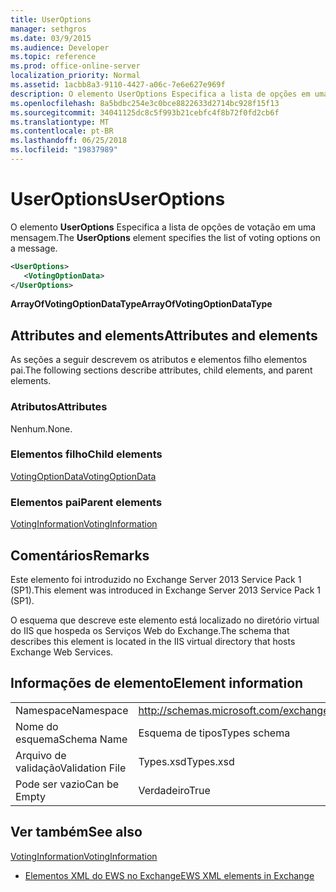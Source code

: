 ```yaml
---
title: UserOptions
manager: sethgros
ms.date: 03/9/2015
ms.audience: Developer
ms.topic: reference
ms.prod: office-online-server
localization_priority: Normal
ms.assetid: 1acbb8a3-9110-4427-a06c-7e6e627e969f
description: O elemento UserOptions Especifica a lista de opções em uma mensagem de votação.
ms.openlocfilehash: 8a5bdbc254e3c0bce8822633d2714bc928f15f13
ms.sourcegitcommit: 34041125dc8c5f993b21cebfc4f8b72f0fd2cb6f
ms.translationtype: MT
ms.contentlocale: pt-BR
ms.lasthandoff: 06/25/2018
ms.locfileid: "19837989"
---
```

# <a name="useroptions"></a><span data-ttu-id="a84ae-103">UserOptions</span><span class="sxs-lookup"><span data-stu-id="a84ae-103">UserOptions</span></span>

<span data-ttu-id="a84ae-104">O elemento **UserOptions** Especifica a lista de opções de votação em uma mensagem.</span><span class="sxs-lookup"><span data-stu-id="a84ae-104">The **UserOptions** element specifies the list of voting options on a message.</span></span> 
  
```XML
<UserOptions>
   <VotingOptionData>
</UserOptions>
```

 <span data-ttu-id="a84ae-105">**ArrayOfVotingOptionDataType**</span><span class="sxs-lookup"><span data-stu-id="a84ae-105">**ArrayOfVotingOptionDataType**</span></span>
## <a name="attributes-and-elements"></a><span data-ttu-id="a84ae-106">Attributes and elements</span><span class="sxs-lookup"><span data-stu-id="a84ae-106">Attributes and elements</span></span>

<span data-ttu-id="a84ae-107">As seções a seguir descrevem os atributos e elementos filho elementos pai.</span><span class="sxs-lookup"><span data-stu-id="a84ae-107">The following sections describe attributes, child elements, and parent elements.</span></span>
  
### <a name="attributes"></a><span data-ttu-id="a84ae-108">Atributos</span><span class="sxs-lookup"><span data-stu-id="a84ae-108">Attributes</span></span>

<span data-ttu-id="a84ae-109">Nenhum.</span><span class="sxs-lookup"><span data-stu-id="a84ae-109">None.</span></span>
  
### <a name="child-elements"></a><span data-ttu-id="a84ae-110">Elementos filho</span><span class="sxs-lookup"><span data-stu-id="a84ae-110">Child elements</span></span>

[<span data-ttu-id="a84ae-111">VotingOptionData</span><span class="sxs-lookup"><span data-stu-id="a84ae-111">VotingOptionData</span></span>](votingoptiondata.md)
  
### <a name="parent-elements"></a><span data-ttu-id="a84ae-112">Elementos pai</span><span class="sxs-lookup"><span data-stu-id="a84ae-112">Parent elements</span></span>

[<span data-ttu-id="a84ae-113">VotingInformation</span><span class="sxs-lookup"><span data-stu-id="a84ae-113">VotingInformation</span></span>](votinginformation.md)
  
## <a name="remarks"></a><span data-ttu-id="a84ae-114">Comentários</span><span class="sxs-lookup"><span data-stu-id="a84ae-114">Remarks</span></span>

<span data-ttu-id="a84ae-115">Este elemento foi introduzido no Exchange Server 2013 Service Pack 1 (SP1).</span><span class="sxs-lookup"><span data-stu-id="a84ae-115">This element was introduced in Exchange Server 2013 Service Pack 1 (SP1).</span></span>
  
<span data-ttu-id="a84ae-116">O esquema que descreve este elemento está localizado no diretório virtual do IIS que hospeda os Serviços Web do Exchange.</span><span class="sxs-lookup"><span data-stu-id="a84ae-116">The schema that describes this element is located in the IIS virtual directory that hosts Exchange Web Services.</span></span>
  
## <a name="element-information"></a><span data-ttu-id="a84ae-117">Informações de elemento</span><span class="sxs-lookup"><span data-stu-id="a84ae-117">Element information</span></span>

|||
|:-----|:-----|
|<span data-ttu-id="a84ae-118">Namespace</span><span class="sxs-lookup"><span data-stu-id="a84ae-118">Namespace</span></span>  <br/> |http://schemas.microsoft.com/exchange/services/2006/types  <br/> |
|<span data-ttu-id="a84ae-119">Nome do esquema</span><span class="sxs-lookup"><span data-stu-id="a84ae-119">Schema Name</span></span>  <br/> |<span data-ttu-id="a84ae-120">Esquema de tipos</span><span class="sxs-lookup"><span data-stu-id="a84ae-120">Types schema</span></span>  <br/> |
|<span data-ttu-id="a84ae-121">Arquivo de validação</span><span class="sxs-lookup"><span data-stu-id="a84ae-121">Validation File</span></span>  <br/> |<span data-ttu-id="a84ae-122">Types.xsd</span><span class="sxs-lookup"><span data-stu-id="a84ae-122">Types.xsd</span></span>  <br/> |
|<span data-ttu-id="a84ae-123">Pode ser vazio</span><span class="sxs-lookup"><span data-stu-id="a84ae-123">Can be Empty</span></span>  <br/> |<span data-ttu-id="a84ae-124">Verdadeiro</span><span class="sxs-lookup"><span data-stu-id="a84ae-124">True</span></span>  <br/> |
   
## <a name="see-also"></a><span data-ttu-id="a84ae-125">Ver também</span><span class="sxs-lookup"><span data-stu-id="a84ae-125">See also</span></span>



[<span data-ttu-id="a84ae-126">VotingInformation</span><span class="sxs-lookup"><span data-stu-id="a84ae-126">VotingInformation</span></span>](votinginformation.md)


- [<span data-ttu-id="a84ae-127">Elementos XML do EWS no Exchange</span><span class="sxs-lookup"><span data-stu-id="a84ae-127">EWS XML elements in Exchange</span></span>](ews-xml-elements-in-exchange.md)

